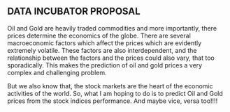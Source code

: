 ## DATA INCUBATOR PROPOSAL

Oil and Gold are heavily traded commodities and more importantly, there prices determine the economics of the globe. There are several macroeconomic factors which affect the prices which are evidently extremely volatile. These factors are also interdependent, and the relationship between the factors and the prices could also vary, that too sporadically. This makes the prediction of oil and gold prices a very complex and challenging problem.    

But we also know that, the stock markets are the heart of the economic activities of the world. So, what I am hoping to do is to predict Oil and Gold prices from the stock indices performance. And maybe vice, versa too!!!!
